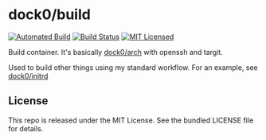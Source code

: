 dock0/build
=======

[![Automated Build](http://img.shields.io/badge/automated-build-green.svg)](https://hub.docker.com/r/dock0/build/)
[![Build Status](https://img.shields.io/circleci/project/dock0/build.svg)](https://circleci.com/gh/dock0/build)
[![MIT Licensed](http://img.shields.io/badge/license-MIT-green.svg)](https://tldrlegal.com/license/mit-license)

Build container. It's basically [dock0/arch](https://github.com/dock0/arch) with openssh and targit.

Used to build other things using my standard workflow. For an example, see [dock0/initrd](https://github.com/dock0/initrd)

## License

This repo is released under the MIT License. See the bundled LICENSE file for details.

